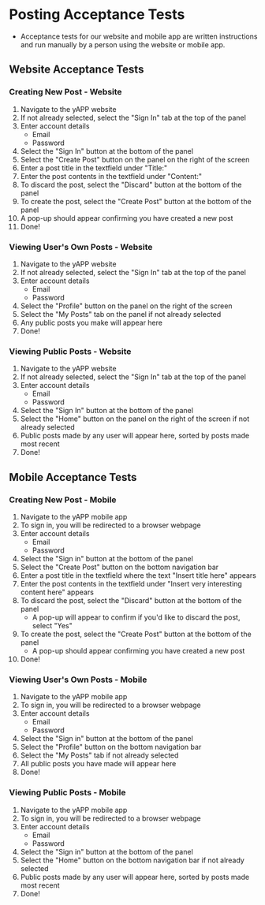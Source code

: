 # Posting Acceptance Tests
 - Acceptance tests for our website and mobile app are written instructions and run manually by a person using the website or mobile app.

 ## Website Acceptance Tests

 ### Creating New Post - Website
1. Navigate to the yAPP website
2. If not already selected, select the "Sign In" tab at the top of the panel
3. Enter account details
    - Email
    - Password
4. Select the "Sign In" button at the bottom of the panel
5. Select the "Create Post" button on the panel on the right of the screen
6. Enter a post title in the textfield under "Title:"
7. Enter the post contents in the textfield under "Content:"
8. To discard the post, select the "Discard" button at the bottom of the panel
9. To create the post, select the "Create Post" button at the bottom of the panel
10. A pop-up should appear confirming you have created a new post
11. Done!

 ### Viewing User's Own Posts - Website
1. Navigate to the yAPP website
2. If not already selected, select the "Sign In" tab at the top of the panel
3. Enter account details
    - Email
    - Password
4. Select the "Profile" button on the panel on the right of the screen
5. Select the "My Posts" tab on the panel if not already selected
6. Any public posts you make will appear here
7. Done!

 ### Viewing Public Posts - Website
1. Navigate to the yAPP website
2. If not already selected, select the "Sign In" tab at the top of the panel
3. Enter account details
    - Email
    - Password
4. Select the "Sign In" button at the bottom of the panel
5. Select the "Home" button on the panel on the right of the screen if not already selected
6. Public posts made by any user will appear here, sorted by posts made most recent
7. Done!

 ## Mobile Acceptance Tests

 ### Creating New Post - Mobile
1. Navigate to the yAPP mobile app
2. To sign in, you will be redirected to a browser webpage
3. Enter account details
    - Email
    - Password
4. Select the "Sign in" button at the bottom of the panel
5. Select the "Create Post" button on the bottom navigation bar
6. Enter a post title in the textfield where the text "Insert title here" appears
7. Enter the post contents in the textfield under "Insert very interesting content here" appears
8. To discard the post, select the "Discard" button at the bottom of the panel
    - A pop-up will appear to confirm if you'd like to discard the post, select "Yes"
9. To create the post, select the "Create Post" button at the bottom of the panel
    - A pop-up should appear confirming you have created a new post
10. Done!

 ### Viewing User's Own Posts - Mobile
1. Navigate to the yAPP mobile app
2. To sign in, you will be redirected to a browser webpage
3. Enter account details
    - Email
    - Password
4. Select the "Sign in" button at the bottom of the panel
5. Select the "Profile" button on the bottom navigation bar
6. Select the "My Posts" tab if not already selected
7. All public posts you have made will appear here
8. Done!
 
 ### Viewing Public Posts - Mobile
1. Navigate to the yAPP mobile app
2. To sign in, you will be redirected to a browser webpage
3. Enter account details
    - Email
    - Password
4. Select the "Sign in" button at the bottom of the panel
5. Select the "Home" button on the bottom navigation bar if not already selected
6. Public posts made by any user will appear here, sorted by posts made most recent
7. Done!
